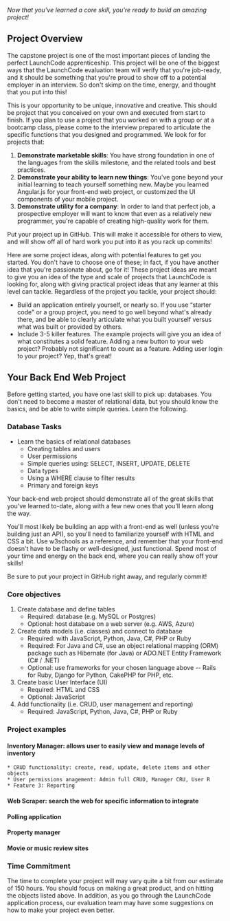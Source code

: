 *Now that you've learned a core skill, you're ready to build an amazing project!*

## Project Overview

The capstone project is one of the most important pieces of landing the perfect LaunchCode apprenticeship. This project will be one of the biggest ways that the LaunchCode evaluation team will verify that you're job-ready, and it should be something that you're proud to show off to a potential employer in an interview. So don't skimp on the time, energy, and thought that you put into this!

This is your opportunity to be unique, innovative and creative. This should be project that you conceived on your own and executed from start to finish. If you plan to use a project that you worked on with a group or at a bootcamp class, please come to the interview prepared to articulate the specific functions that you designed and programmed. We look for for projects that:

1. __Demonstrate marketable skills__: You have strong foundation in one of the languages from the skills milestone, and the related tools and best practices.
2. __Demonstrate your ability to learn new things__: You've gone beyond your initial learning to teach yourself something new. Maybe you learned Angular.js for your front-end web project, or customized the UI components of your mobile project.
3. __Demonstrate utility for a company__: In order to land that perfect job, a prospective employer will want to know that even as a relatively new programmer, you're capable of creating high-quality work for them.

Put your project up in GitHub. This will make it accessible for others to view, and will show off all of hard work you put into it as you rack up commits!

Here are some project ideas, along with potential features to get you started. You don't have to choose one of these; in fact, if you have another idea that you're passionate about, go for it! These project ideas are meant to give you an idea of the type and scale of projects that LaunchCode is looking for, along with giving practical project ideas that any learner at this level can tackle.  Regardless of the project you tackle, your project should:

* Build an application entirely yourself, or nearly so. If you use “starter code" or a group project, you need to go well beyond what's already there, and be able to clearly articulate what you built yourself versus what was built or provided by others.
* Include 3-5 killer features. The example projects will give you an idea of what constitutes a solid feature. Adding a new button to your web project? Probably not significant to count as a feature. Adding user login to your project? Yep, that's great!

## Your Back End Web Project

Before getting started, you have one last skill to pick up: databases. You don't need to become a master of relational data, but you should know the basics, and be able to write simple queries. Learn the following.

### Database Tasks
* Learn the basics of relational databases
    * Creating tables and users
    * User permissions
    * Simple queries using: SELECT, INSERT, UPDATE, DELETE
    * Data types
    * Using a WHERE clause to filter results
    * Primary and foreign keys

Your back-end web project should demonstrate all of the great skills that you've learned to-date, along with a few new ones that you'll learn along the way.

You'll most likely be building an app with a front-end as well (unless you're building just an API), so you'll need to familiarize yourself with HTML and CSS a bit. Use w3schools as a reference, and remember that your front-end doesn't have to be flashy or well-designed, just functional. Spend most of your time and energy on the back end, where you can really show off your skills!

Be sure to put your project in GitHub right away, and regularly commit!

### Core objectives
1. Create database and define tables
    * Required: database (e.g. MySQL or Postgres)
    * Optional: host database on a web server (e.g. AWS, Azure)
2. Create data models (i.e. classes) and connect to database
    * Required: with JavaScript, Python, Java, C#, PHP or Ruby
    * Required: For Java and C#, use an object relational mapping (ORM) package such as Hibernate (for Java) or ADO.NET Entity Framework (C# / .NET)
    * Optional: use frameworks for your chosen language above -- Rails for Ruby, Django for Python, CakePHP for PHP, etc.
3. Create basic User Interface (UI)
    * Required: HTML and CSS
    * Optional: JavaScript
4. Add functionality (i.e. CRUD, user management and reporting)
    * Required: JavaScript, Python, Java, C#, PHP or Ruby

### Project examples
#### Inventory Manager: allows user to easily view and manage levels of inventory
    * CRUD functionality: create, read, update, delete items and other objects
    * User permissions anagement: Admin full CRUD, Manager CRU, User R
    * Feature 3: Reporting
#### Web Scraper: search the web for specific information to integrate
#### Polling application
#### Property manager
#### Movie or music review sites

### Time Commitment

The time to complete your project will may vary quite a bit from our estimate of 150 hours. You should focus on making a great product, and on hitting the objects listed above. In addition, as you go through the LaunchCode application process, our evaluation team may have some suggestions on how to make your project even better.
